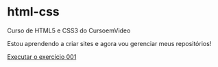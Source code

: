 # html-css
Curso de HTML5 e CSS3 do CursoemVideo

Estou aprendendo a criar sites e agora vou gerenciar meus repositórios!

<a href="https://gabrielpereira12.github.io/Curso-HTML-CSS//desafios/des010/android.html"> Executar o exercício 001</a>